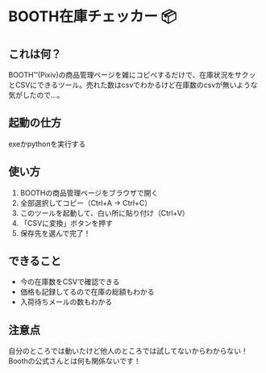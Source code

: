 # BOOTH在庫チェッカー 📦

## これは何？
BOOTH™(Pixiv)の商品管理ページを雑にコピペするだけで、在庫状況をサクッとCSVにできるツール。売れた数はcsvでわかるけど在庫数のcsvが無いような気がしたので…。

## 起動の仕方
exeかpythonを実行する

## 使い方
1. BOOTHの商品管理ページをブラウザで開く
2. 全部選択してコピー（Ctrl+A → Ctrl+C）
3. このツールを起動して、白い所に貼り付け（Ctrl+V）
4. 「CSVに変換」ボタンを押す
5. 保存先を選んで完了！

## できること
- 今の在庫数をCSVで確認できる
- 価格も記録してるので在庫の総額もわかる
- 入荷待ちメールの数もわかる

## 注意点
自分のところでは動いたけど他人のところでは試してないからわからない！
Boothの公式さんとは何も関係ないです！
